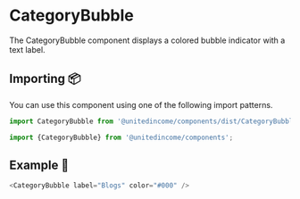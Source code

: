 # CategoryBubble

The CategoryBubble component displays a colored bubble indicator with a text label.

## Importing 📦

You can use this component using one of the following import patterns.

```javascript
import CategoryBubble from '@unitedincome/components/dist/CategoryBubble';
```

```javascript
import {CategoryBubble} from '@unitedincome/components';
```

## Example 🚀

```javascript
<CategoryBubble label="Blogs" color="#000" />
```
